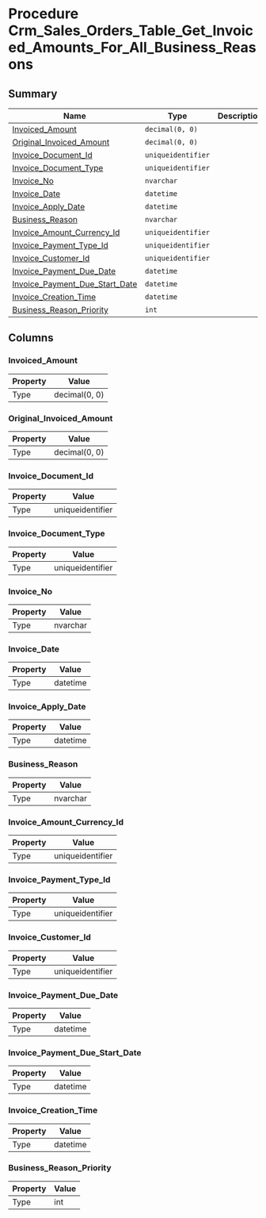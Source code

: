 # Procedure Crm_Sales_Orders_Table_Get_Invoiced_Amounts_For_All_Business_Reasons


## Summary

| Name | Type | Description |
| - | - | --- |
|[Invoiced_Amount](#invoiced_amount)|`decimal(0, 0)` ||
|[Original_Invoiced_Amount](#original_invoiced_amount)|`decimal(0, 0)` ||
|[Invoice_Document_Id](#invoice_document_id)|`uniqueidentifier` ||
|[Invoice_Document_Type](#invoice_document_type)|`uniqueidentifier` ||
|[Invoice_No](#invoice_no)|`nvarchar` ||
|[Invoice_Date](#invoice_date)|`datetime` ||
|[Invoice_Apply_Date](#invoice_apply_date)|`datetime` ||
|[Business_Reason](#business_reason)|`nvarchar` ||
|[Invoice_Amount_Currency_Id](#invoice_amount_currency_id)|`uniqueidentifier` ||
|[Invoice_Payment_Type_Id](#invoice_payment_type_id)|`uniqueidentifier` ||
|[Invoice_Customer_Id](#invoice_customer_id)|`uniqueidentifier` ||
|[Invoice_Payment_Due_Date](#invoice_payment_due_date)|`datetime` ||
|[Invoice_Payment_Due_Start_Date](#invoice_payment_due_start_date)|`datetime` ||
|[Invoice_Creation_Time](#invoice_creation_time)|`datetime` ||
|[Business_Reason_Priority](#business_reason_priority)|`int` ||

## Columns

### Invoiced_Amount

| Property | Value |
| - | - |
|Type|decimal(0, 0)|

### Original_Invoiced_Amount

| Property | Value |
| - | - |
|Type|decimal(0, 0)|

### Invoice_Document_Id

| Property | Value |
| - | - |
|Type|uniqueidentifier|

### Invoice_Document_Type

| Property | Value |
| - | - |
|Type|uniqueidentifier|

### Invoice_No

| Property | Value |
| - | - |
|Type|nvarchar|

### Invoice_Date

| Property | Value |
| - | - |
|Type|datetime|

### Invoice_Apply_Date

| Property | Value |
| - | - |
|Type|datetime|

### Business_Reason

| Property | Value |
| - | - |
|Type|nvarchar|

### Invoice_Amount_Currency_Id

| Property | Value |
| - | - |
|Type|uniqueidentifier|

### Invoice_Payment_Type_Id

| Property | Value |
| - | - |
|Type|uniqueidentifier|

### Invoice_Customer_Id

| Property | Value |
| - | - |
|Type|uniqueidentifier|

### Invoice_Payment_Due_Date

| Property | Value |
| - | - |
|Type|datetime|

### Invoice_Payment_Due_Start_Date

| Property | Value |
| - | - |
|Type|datetime|

### Invoice_Creation_Time

| Property | Value |
| - | - |
|Type|datetime|

### Business_Reason_Priority

| Property | Value |
| - | - |
|Type|int|


